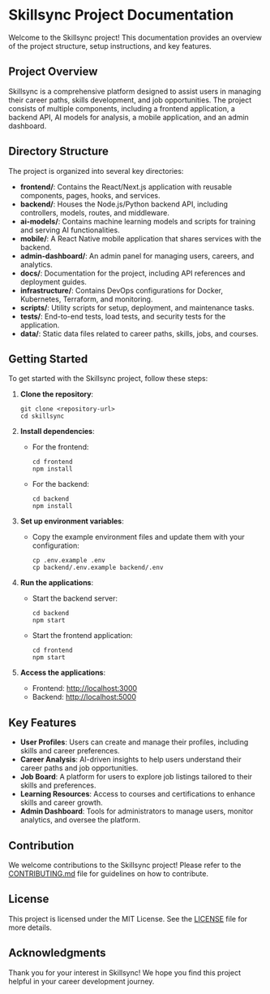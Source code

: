 # Skillsync Project Documentation

Welcome to the Skillsync project! This documentation provides an overview of the project structure, setup instructions, and key features.

## Project Overview

Skillsync is a comprehensive platform designed to assist users in managing their career paths, skills development, and job opportunities. The project consists of multiple components, including a frontend application, a backend API, AI models for analysis, a mobile application, and an admin dashboard.

## Directory Structure

The project is organized into several key directories:

- **frontend/**: Contains the React/Next.js application with reusable components, pages, hooks, and services.
- **backend/**: Houses the Node.js/Python backend API, including controllers, models, routes, and middleware.
- **ai-models/**: Contains machine learning models and scripts for training and serving AI functionalities.
- **mobile/**: A React Native mobile application that shares services with the backend.
- **admin-dashboard/**: An admin panel for managing users, careers, and analytics.
- **docs/**: Documentation for the project, including API references and deployment guides.
- **infrastructure/**: Contains DevOps configurations for Docker, Kubernetes, Terraform, and monitoring.
- **scripts/**: Utility scripts for setup, deployment, and maintenance tasks.
- **tests/**: End-to-end tests, load tests, and security tests for the application.
- **data/**: Static data files related to career paths, skills, jobs, and courses.

## Getting Started

To get started with the Skillsync project, follow these steps:

1. **Clone the repository**:
   ```
   git clone <repository-url>
   cd skillsync
   ```

2. **Install dependencies**:
   - For the frontend:
     ```
     cd frontend
     npm install
     ```
   - For the backend:
     ```
     cd backend
     npm install
     ```

3. **Set up environment variables**:
   - Copy the example environment files and update them with your configuration:
     ```
     cp .env.example .env
     cp backend/.env.example backend/.env
     ```

4. **Run the applications**:
   - Start the backend server:
     ```
     cd backend
     npm start
     ```
   - Start the frontend application:
     ```
     cd frontend
     npm start
     ```

5. **Access the applications**:
   - Frontend: [http://localhost:3000](http://localhost:3000)
   - Backend: [http://localhost:5000](http://localhost:5000)

## Key Features

- **User Profiles**: Users can create and manage their profiles, including skills and career preferences.
- **Career Analysis**: AI-driven insights to help users understand their career paths and job opportunities.
- **Job Board**: A platform for users to explore job listings tailored to their skills and preferences.
- **Learning Resources**: Access to courses and certifications to enhance skills and career growth.
- **Admin Dashboard**: Tools for administrators to manage users, monitor analytics, and oversee the platform.

## Contribution

We welcome contributions to the Skillsync project! Please refer to the [CONTRIBUTING.md](../CONTRIBUTING.md) file for guidelines on how to contribute.

## License

This project is licensed under the MIT License. See the [LICENSE](../LICENSE) file for more details.

## Acknowledgments

Thank you for your interest in Skillsync! We hope you find this project helpful in your career development journey.